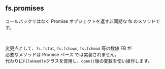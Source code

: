 ## fs.promises

コールバックではなく Promise オブジェクトを返す非同期な fs のメソッドです。

<br />

変更点として、`fs.fstat`, `fs.fchown`, `fs.fchmod` 等の数値 FB が  
必要なメソッドは Promise ベース では実装されません。  
代わりに`FileHandle`クラスを使用し、`open()`後の変数を使い操作します。
